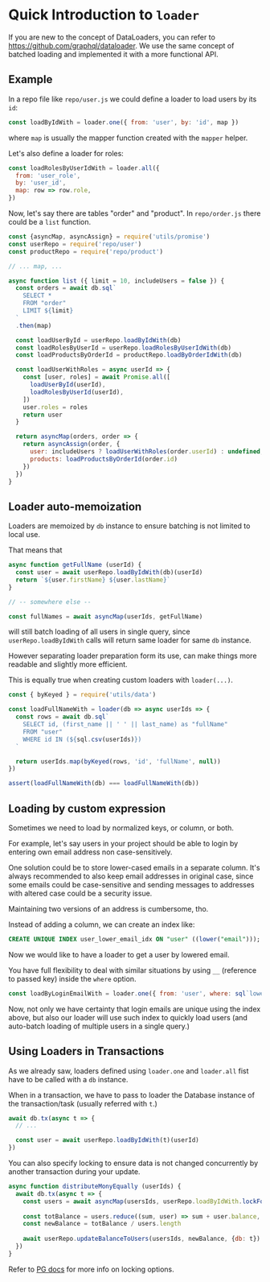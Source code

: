 # Quick Introduction to `loader`

If you are new to the concept of DataLoaders, you can refer to https://github.com/graphql/dataloader.
We use the same concept of batched loading and implemented it with a more functional API.

## Example

In a repo file like `repo/user.js` we could define a loader to load users by its `id`:

```js
const loadByIdWith = loader.one({ from: 'user', by: 'id', map })
```

where `map` is usually the mapper function created with the `mapper` helper.

Let's also define a loader for roles:

```js
const loadRolesByUserIdWith = loader.all({
  from: 'user_role',
  by: 'user_id',
  map: row => row.role,
})
```

Now, let's say there are tables "order" and "product". In `repo/order.js` there could be a `list` function.

```js
const {asyncMap, asyncAssign} = require('utils/promise')
const userRepo = require('repo/user')
const productRepo = require('repo/product')

// ... map, ...

async function list ({ limit = 10, includeUsers = false }) {
  const orders = await db.sql`
    SELECT *
    FROM "order"
    LIMIT ${limit}
  `
  .then(map)

  const loadUserById = userRepo.loadByIdWith(db)
  const loadRolesByUserId = userRepo.loadRolesByUserIdWith(db)
  const loadProductsByOrderId = productRepo.loadByOrderIdWith(db)

  const loadUserWithRoles = async userId => {
    const [user, roles] = await Promise.all([
      loadUserById(userId),
      loadRolesByUserId(userId),
    ])
    user.roles = roles
    return user
  }

  return asyncMap(orders, order => {
    return asyncAssign(order, {
      user: includeUsers ? loadUserWithRoles(order.userId) : undefined,
      products: loadProductsByOrderId(order.id)
    })
  })
}
```

## Loader auto-memoization

Loaders are memoized by `db` instance to ensure batching is not limited to local use.

That means that

```js
async function getFullName (userId) {
  const user = await userRepo.loadByIdWith(db)(userId)
  return `${user.firstName} ${user.lastName}`
}

// -- somewhere else --

const fullNames = await asyncMap(userIds, getFullName)
```

will still batch loading of all users in single query, since `userRepo.loadByIdWith` calls will return same loader for same `db` instance.

However separating loader preparation form its use, can make things more readable and slightly more efficient.

This is equally true when creating custom loaders with `loader(...)`.

```js
const { byKeyed } = require('utils/data')

const loadFullNameWith = loader(db => async userIds => {
  const rows = await db.sql`
    SELECT id, (first_name || ' ' || last_name) as "fullName"
    FROM "user"
    WHERE id IN (${sql.csv(userIds)})
  `

  return userIds.map(byKeyed(rows, 'id', 'fullName', null))
})

assert(loadFullNameWith(db) === loadFullNameWith(db)) 
```

## Loading by custom expression

Sometimes we need to load by normalized keys, or column, or both.

For example, let's say users in your project should be able to login by entering own email address non case-sensitively.

One solution could be to store lower-cased emails in a separate column. It's always recommended to also keep email addresses in original case, since some emails could be case-sensitive and sending messages to addresses with altered case could be a security issue.

Maintaining two versions of an address is cumbersome, tho.

Instead of adding a column, we can create an index like:

```SQL
CREATE UNIQUE INDEX user_lower_email_idx ON "user" ((lower("email")));
```

Now we would like to have a loader to get a user by lowered email.

You have full flexibility to deal with similar situations by using `__` (reference to passed key) inside the `where` option.

```js
const loadByLoginEmailWith = loader.one({ from: 'user', where: sql`lower(__) = lower("email")`, map })
```

Now, not only we have certainty that login emails are unique using the index above, but also our loader will use such index to quickly load users (and auto-batch loading of multiple users in a single query.)

## Using Loaders in Transactions

As we already saw, loaders defined using `loader.one` and `loader.all` fist have to be called with a `db` instance.

When in a transaction, we have to pass to loader the Database instance of the transaction/task (usually referred with `t`.)

```js
await db.tx(async t => {
  // ...

  const user = await userRepo.loadByIdWith(t)(userId)
})
```

You can also specify locking to ensure data is not changed concurrently by another transaction during your update.

```js
async function distributeMonyEqually (userIds) {
  await db.tx(async t => {
    const users = await asyncMap(usersIds, userRepo.loadByIdWith.lockFor('UPDATE')(t))
  
    const totBalance = users.reduce((sum, user) => sum + user.balance, 0)
    const newBalance = totBalance / users.length
  
    await userRepo.updateBalanceToUsers(usersIds, newBalance, {db: t})
  })
}

```

Refer to [PG docs](https://www.postgresql.org/docs/9.6/sql-select.html#SQL-FOR-UPDATE-SHARE) for more info on locking options.

